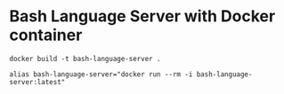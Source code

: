 # Bash Language Server with Docker container

```shell
docker build -t bash-language-server .
```

```shell
alias bash-language-server="docker run --rm -i bash-language-server:latest"
```
